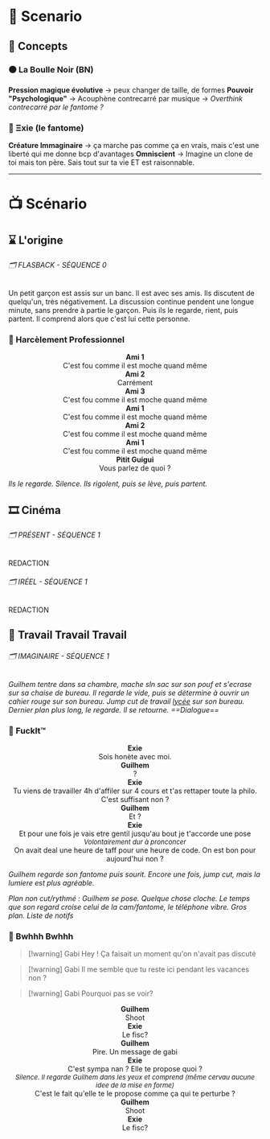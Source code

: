 # 📅 Scenario
## 🧩 Concepts
### ⚫️ La Boulle Noir (BN)
**Pression magique évolutive** -> peux changer de taille, de formes
**Pouvoir "Psychologique"**
-> Acouphène contrecarré par musique
-> *Overthink contrecarré par le fantome ?*
### 🔮 Ξxie (le fantome)
**Créature Immaginaire** -> ça marche pas comme ça en vrais, mais c'est une liberté qui me donne bcp d'avantages
**Omniscient** -> Imagine un clone de toi mais ton père. Sais tout sur ta vie ET est raisonnable.

---

# 📺 Scénario
## ⌛️ L'origine
###### 🗂 FLASBACK - SÉQUENCE 0
Un petit garçon est assis sur un banc. Il est avec ses amis. Ils discutent de quelqu'un, très négativement. La discussion continue pendent une longue minute, sans prendre à partie le garçon. Puis ils le regarde, rient, puis partent. Il comprend alors que c'est lui cette personne.
### 💬 Harcèlement Professionnel
<center><strong>Ami 1</strong></center>
<center>C'est fou comme il est moche quand même</center>

<center><strong>Ami 2</strong></center>
<center>Carrément</center>

<center><strong>Ami 3</strong></center>
<center>C'est fou comme il est moche quand même</center>

<center><strong>Ami 1</strong></center>
<center>C'est fou comme il est moche quand même</center>

<center><strong>Ami 2</strong></center>
<center>C'est fou comme il est moche quand même</center>

<center><strong>Ami 1</strong></center>
<center>C'est fou comme il est moche quand même</center>

<center><strong>Pitit Guigui</strong></center>
<center>Vous parlez de quoi ?</center>

*Ils le regarde. Silence. Ils rigolent, puis se lève, puis partent.*

## 🎞 Cinéma
###### 🗂 PRÉSENT - SÉQUENCE 1
REDACTION
###### 🗂 IRÉEL - SÉQUENCE 1
REDACTION

## 👔 Travail Travail Travail
###### 🗂 IMAGINAIRE - SÉQUENCE 1
*Guilhem tentre dans sa chambre, mache sln sac sur son pouf et s'ecrase sur sa chaise de bureau. Il regarde le vide, puis se détermine à ouvrir un cahier rouge sur son bureau. Jump cut de travail [lycée]() sur son bureau. Dernier plan plus long, le regarde. Il se retourne. ==Dialogue==*
### 💬 FuckIt™

<center><strong>Exie</strong></center>
<center>Sois honète avec moi.</center>

<center><strong>Guilhem</strong></center>
<center>?</center>

<center><strong>Exie</strong></center>
<center>Tu viens de travailler 4h d'affiler sur 4 cours et t'as rettaper toute la philo. C'est suffisant non ?</center>

<center><strong>Guilhem</strong></center>
<center>Et ?</center>

<center><strong>Exie</strong></center>
<center>Et pour une fois je vais etre gentil jusqu'au bout je t'accorde une pose</center>
<center><i style="font-size: 13px;">Volontairement dur à pronconcer</i></center>
<center>On avait deal une heure de taff pour une heure de code. On est bon pour aujourd'hui non ?</center>

*Guilhem regarde son fantome puis sourit. Encore une fois, jump cut, mais la lumiere est plus agréable.*

*Plan non cut/rythmé : Guilhem se pose. Quelque chose cloche. Le temps que son regard croise celui de la cam/fantome, le téléphone vibre. Gros plan. Liste de notifs*
### 📱 Bwhhh Bwhhh

> [!warning] Gabi
> Hey ! Ça faisait un moment qu'on n'avait pas discuté

> [!warning] Gabi
>  Il me semble que tu reste ici pendant les vacances non ? 

> [!warning] Gabi
> Pourquoi pas se voir?

<center><strong>Guilhem</strong></center>
<center>Shoot</center>

<center><strong>Exie</strong></center>
<center>Le fisc?</center>

<center><strong>Guilhem</strong></center>
<center>Pire. Un message de gabi</center>

<center><strong>Exie</strong></center>
<center>C'est sympa nan ? Elle te propose quoi ?</center>
<center><i style="font-size: 13px;">Silence. Il regarde Guilhem dans les yeux et comprend (même cervau aucune idee de la mise en forme)</i></center>
<center>C'est le fait qu'elle te le propose comme ça qui te perturbe ?</center>

<center><strong>Guilhem</strong></center>
<center>Shoot</center>

<center><strong>Exie</strong></center>
<center>Le fisc?</center>



